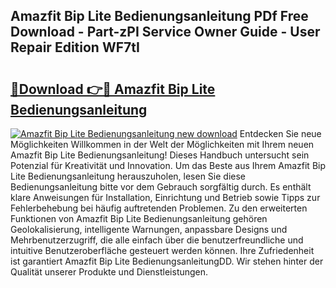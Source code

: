 ## Amazfit Bip Lite Bedienungsanleitung PDf Free Download - Part-zPI Service Owner Guide - User Repair Edition WF7tI

# <h2><a href="http://df1bfb7.blite.top/?on=Amazfit+Bip+Lite+Bedienungsanleitung">🔗Download 👉🔴 Amazfit Bip Lite Bedienungsanleitung</a></h2>

[![Amazfit Bip Lite Bedienungsanleitung new download](https://i.imgur.com/lujVjoI.png)](http://df1bfb7.blite.top/?on=Amazfit+Bip+Lite+Bedienungsanleitung)
Entdecken Sie neue Möglichkeiten Willkommen in der Welt der Möglichkeiten mit Ihrem neuen Amazfit Bip Lite Bedienungsanleitung! Dieses Handbuch untersucht sein Potenzial für Kreativität und Innovation. Um das Beste aus Ihrem Amazfit Bip Lite Bedienungsanleitung herauszuholen, lesen Sie diese Bedienungsanleitung bitte vor dem Gebrauch sorgfältig durch. Es enthält klare Anweisungen für Installation, Einrichtung und Betrieb sowie Tipps zur Fehlerbehebung bei häufig auftretenden Problemen. Zu den erweiterten Funktionen von Amazfit Bip Lite Bedienungsanleitung gehören Geolokalisierung, intelligente Warnungen, anpassbare Designs und Mehrbenutzerzugriff, die alle einfach über die benutzerfreundliche und intuitive Benutzeroberfläche gesteuert werden können. Ihre Zufriedenheit ist garantiert Amazfit Bip Lite BedienungsanleitungDD. Wir stehen hinter der Qualität unserer Produkte und Dienstleistungen.
